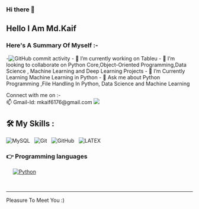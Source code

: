 


### Hi there 👋
<h2> Hello I Am Md.Kaif </h2>
<h3> Here's A Summary Of Myself :- </h3>
-<img alt="GitHub commit activity" src="https://img.shields.io/github/commit-activity/w/kaif0023/kaif0023?style=flat-square">
- 🔭 I’m currently working on Tableu
- 👯 I’m looking to collaborate on Python Core,Object-Oriented Programming,Data Science , Machine Learning and Deep Learning Projects
- 🤔 I’m Currently Learning Machine Learning in Python 
- 💬 Ask me about Python Programming ,File Handling In Python, Data Science and Machine Learning

<p>Connect with me on :-
<br>	
📫 Gmail-Id: mkaif6176@gmail.com
<a target="_blank" href="https://twitter.com/kaif5893"><img src="https://img.shields.io/badge/-Twitter-1DA1F2?style=for-the-badge&logo=Twitter&logoColor=white"></img></a>


<br>
</p>

## 🛠️ My Skills :
![MySQL](https://img.shields.io/badge/-MySQL-black?logo=mysql&style=social)&nbsp;&nbsp;
![Git](https://img.shields.io/badge/-Git-black?logo=git&style=social)&nbsp;&nbsp;
![GitHub](https://img.shields.io/badge/-GitHub-black?logo=github&style=social)&nbsp;&nbsp;
![LATEX](https://img.shields.io/badge/-LATEX-black?logo=latex&style=social)&nbsp;&nbsp;

### 👉 Programming languages

<p align="left"> 
 
&emsp;
<a href="https://python.org/">
    <img alt="Python" src="https://img.shields.io/badge/Python-FFD43B?style=for-the-badge&logo=python&logoColor=darkgreen"/>
  </a>


</p>


<br/>

------
<p> Pleasure To Meet You :)  </p>
